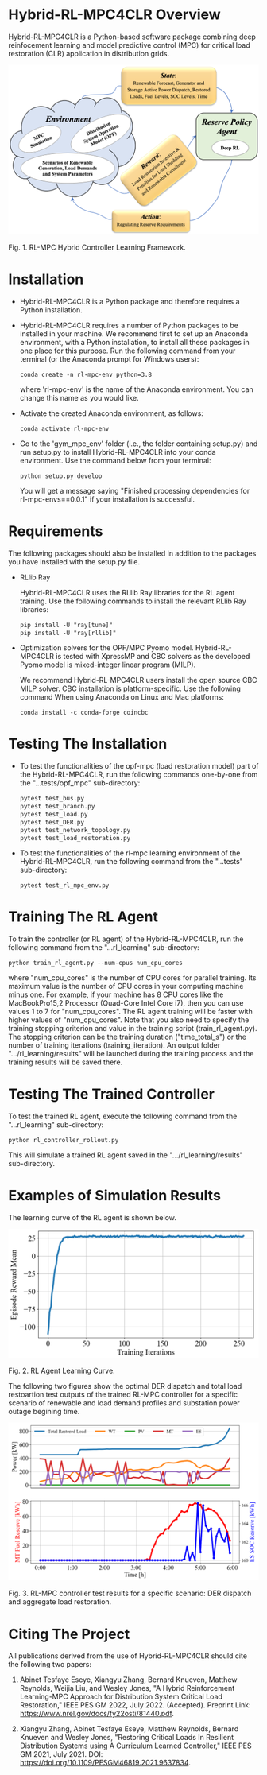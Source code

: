 # Hybrid-RL-MPC4CLR Overview

Hybrid-RL-MPC4CLR is a Python-based software package combining deep reinfocement learning and model predictive control (MPC) for critical load restoration (CLR) application in distribution grids. 

![Screenshot](images/rl_mpc_environment.png)

Fig. 1. RL-MPC Hybrid Controller Learning Framework.

# Installation

- Hybrid-RL-MPC4CLR is a Python package and therefore requires a Python installation.

- Hybrid-RL-MPC4CLR requires a number of Python packages to be installed in your machine. We recommend first to set up an Anaconda environment, with a Python installation, to install all these packages in one place for this purpose. Run the following command from your terminal (or the Anaconda prompt for Windows users):

    ```
    conda create -n rl-mpc-env python=3.8
    ```
    where 'rl-mpc-env' is the name of the Anaconda environment. You can change this name as you would like. 

- Activate the created Anaconda environment, as follows:

    ```
    conda activate rl-mpc-env
    ```

- Go to the 'gym_mpc_env' folder (i.e., the folder containing setup.py) and run setup.py to install Hybrid-RL-MPC4CLR into your conda environment. Use the command below from your terminal:

    ```
    python setup.py develop
    ```

    You will get a message saying "Finished processing dependencies for rl-mpc-envs==0.0.1" if your installation is successful.

# Requirements

The following packages should also be installed in addition to the packages you have installed with the setup.py file.

- RLlib Ray 

    Hybrid-RL-MPC4CLR uses the RLlib Ray libraries for the RL agent training. Use the following commands to install the relevant RLlib Ray libraries:

    ```
    pip install -U "ray[tune]"  
    pip install -U "ray[rllib]"  
    ```

- Optimization solvers for the OPF/MPC Pyomo model. Hybrid-RL-MPC4CLR is tested with XpressMP and CBC solvers as the developed Pyomo model is mixed-integer linear program (MILP). 

    We recommend Hybrid-RL-MPC4CLR users install the open source CBC MILP solver. CBC installation is platform-specific. Use the following command When using Anaconda on Linux and Mac platforms:

    ```
    conda install -c conda-forge coincbc
    ```

# Testing The Installation

- To test the functionalities of the opf-mpc (load restoration model) part of the Hybrid-RL-MPC4CLR, run the following commands one-by-one from the "...tests/opf_mpc" sub-directory:

    ```
    pytest test_bus.py
    pytest test_branch.py
    pytest test_load.py
    pytest test_DER.py
    pytest test_network_topology.py
    pytest test_load_restoration.py
    ```

- To test the functionalities of the rl-mpc learning environment of the Hybrid-RL-MPC4CLR, run the following command from the "...tests" sub-directory:

    ```    
    pytest test_rl_mpc_env.py
    ```


# Training The RL Agent 

To train the controller (or RL agent) of the Hybrid-RL-MPC4CLR, run the following command from the "...rl_learning" sub-directory:

```
python train_rl_agent.py --num-cpus num_cpu_cores
```

where "num_cpu_cores" is the number of CPU cores for parallel training. Its maximum value is the number of CPU cores in your computing machine minus one. For example, if your machine has 8 CPU cores like the MacBookPro15,2 Processor (Quad-Core Intel Core i7), then you can use values 1 to 7 for "num_cpu_cores". The RL agent training will be faster with higher values of "num_cpu_cores". Note that you also need to specify the training stopping criterion and value in the training script (train_rl_agent.py). The stopping criterion can be the training duration ("time_total_s") or the number of training iterations (training_iteration). An output folder ".../rl_learning/results" will be launched during the training process and the training results will be saved there.

# Testing The Trained Controller 

To test the trained RL agent, execute the following command from the "...rl_learning" sub-directory:

```
python rl_controller_rollout.py
```

This will simulate a trained RL agent saved in the ".../rl_learning/results" sub-directory.


# Examples of Simulation Results

The learning curve of the RL agent is shown below.

![Screenshot](images/rl_agent_learning_curve.png)

Fig. 2. RL Agent Learning Curve. 

The following two figures show the optimal DER dispatch and total load restoartion test outputs of the trained RL-MPC controller for a specific scenario of renewable and load demand profiles and substation power outage begining time.

![Screenshot](images/dispatch_and_restoration.png)

Fig. 3. RL-MPC controller test results for a specific scenario: DER dispatch and aggregate load restoration. 

# Citing The Project

All publications derived from the use of Hybrid-RL-MPC4CLR should cite the following two papers:

1. Abinet Tesfaye Eseye, Xiangyu Zhang, Bernard Knueven, Matthew Reynolds, Weijia Liu, and Wesley Jones, "A Hybrid Reinforcement Learning-MPC Approach for Distribution System Critical Load Restoration," IEEE PES GM 2022, July 2022. (Accepted). Preprint Link: https://www.nrel.gov/docs/fy22osti/81440.pdf. 

2. Xiangyu Zhang, Abinet Tesfaye Eseye, Matthew Reynolds, Bernard Knueven and Wesley Jones, "Restoring Critical Loads In Resilient Distribution Systems using A Curriculum Learned Controller," IEEE PES GM 2021, July 2021. DOI: https://doi.org/10.1109/PESGM46819.2021.9637834.